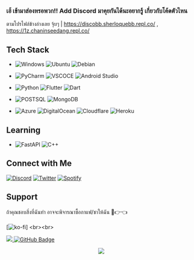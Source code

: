 ### เฮ้ เข้ามาส่องหรอพวก!! Add Discord มาคุยกันได้นะอยากรู้ เกี่ยวกับโค้ดตัวไหน
ตามโปรไฟล์ข้างล่างเลย จุ้บๆ | https://discobb.sherloquebb.repl.co/ , https://1z.chaninseedang.repl.co/

                            
## Tech Stack

* ![Windows](https://img.shields.io/badge/Windows-0078D6?style=for-the-badge&logo=windows&logoColor=white)
  ![Ubuntu](https://img.shields.io/badge/Ubuntu-E95420?style=for-the-badge&logo=ubuntu&logoColor=white)
  ![Debian](https://img.shields.io/badge/Debian-D70A53?style=for-the-badge&logo=debian&logoColor=white)
* ![PyCharm](https://img.shields.io/badge/pycharm-143?style=for-the-badge&logo=pycharm&logoColor=black&color=black&labelColor=green)
  ![VSCOCE](https://img.shields.io/badge/VSCode-0078D4?style=for-the-badge&logo=visual%20studio%20code&logoColor=white)
  ![Android Studio](https://img.shields.io/badge/Android%20Studio-3DDC84.svg?style=for-the-badge&logo=android-studio&logoColor=white)
* ![Python](https://img.shields.io/badge/Python-14354c?style=for-the-badge&logo=python&logoColor=ffffff)
  ![Flutter](https://img.shields.io/badge/Flutter-%2302569B.svg?style=for-the-badge&logo=Flutter&logoColor=white)
  ![Dart](https://img.shields.io/badge/dart-%230175C2.svg?style=for-the-badge&logo=dart&logoColor=white)
  <!-- ![HTML5](https://img.shields.io/badge/html5-%23E34F26.svg?style=for-the-badge&logo=html5&logoColor=white) -->
  <!-- ![CSS3](https://img.shields.io/badge/css3-%231572B6.svg?style=for-the-badge&logo=css3&logoColor=white) -->
  <!-- ![Bootstrap](https://img.shields.io/badge/bootstrap-%23563D7C.svg?style=for-the-badge&logo=bootstrap&logoColor=white) -->
* ![POSTSQL](https://img.shields.io/badge/PostgreSQL-316192?style=for-the-badge&logo=postgresql&logoColor=white)
  ![MongoDB](https://img.shields.io/badge/MongoDB-4EA94B?style=for-the-badge&logo=mongodb&logoColor=white)
* ![Azure](https://img.shields.io/badge/azure-%230072C6.svg?style=for-the-badge&logo=microsoftazure&logoColor=white)
  ![DigitalOcean](https://img.shields.io/badge/DigitalOcean-%230167ff.svg?style=for-the-badge&logo=digitalOcean&logoColor=white)
  ![Cloudflare](https://img.shields.io/badge/Cloudflare-F38020?style=for-the-badge&logo=Cloudflare&logoColor=white)
  ![Heroku](https://img.shields.io/badge/Heroku-430098?style=for-the-badge&logo=heroku&logoColor=white)
  
  <!-- ![Replit](https://img.shields.io/badge/replit-667881?style=for-the-badge&logo=replit&logoColor=white) -->

## Learning

* ![FastAPI](https://img.shields.io/badge/FastAPI-005571?style=for-the-badge&logo=fastapi)
  ![C++](https://img.shields.io/badge/c++-%2300599C.svg?style=for-the-badge&logo=c%2B%2B&logoColor=white)
  <!-- ![NumPy](https://img.shields.io/badge/numpy-%23013243.svg?style=for-the-badge&logo=numpy&logoColor=white) -->
  <!-- ![Swift](https://img.shields.io/badge/swift-F54A2A?style=for-the-badge&logo=swift&logoColor=white) -->
  <!-- ![Dependabot](https://img.shields.io/badge/dependabot-025E8C?style=for-the-badge&logo=dependabot&logoColor=white) -->
  <!-- ![Firebase](https://img.shields.io/badge/firebase-%23039BE5.svg?style=for-the-badge&logo=firebase) -->

## Connect with Me

  [![Discord](https://img.shields.io/badge/Discord-5865F2?style=for-the-badge&logo=discord&logoColor=white)](https://discord.com/users/240059262297047041)
  [![Twitter](https://img.shields.io/badge/Twitter-1DA1F2?style=for-the-badge&logo=twitter&logoColor=white)](https://twitter.com/stacia__x)
  [![Spotify](https://img.shields.io/badge/Spotify-1ED760?&style=for-the-badge&logo=spotify&logoColor=white)](https://open.spotify.com/user/yioz5owf1lq36k6pn82ie126p)

## Support

  <!-- ko-fi badge -->
  ถ้าคุณชอบสิ่งที่ฉันทำ อาจจะพิจารณาซื้อกาแฟ/ชาให้ฉัน 🥺👉👈<br><br>
  [![ko-fi]([https://ko-fi.com/img/githubbutton_sm.svg](https://discobb.sherloquebb.repl.co/))]
  <br><br>

  <!-- profile views badge -->
  <a href="https://github.com/Sherloques">
    <img src="https://komarev.com/ghpvc/?username=staciax">
</a>
  <!-- follower badge -->
<a href="https://github.com/Sherloques?tab=followers"><img src="https://img.shields.io/github/followers/staciax?label=Followers&style=social" alt="GitHub Badge"></a>
  </p>
  
  <!-- Footer -->
  <p  align="center">
<img src="https://raw.githubusercontent.com/bornmay/bornmay/Update/svg/Bottom.svg">
</p>
